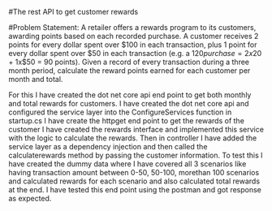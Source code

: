 #The rest API to get customer rewards 

#Problem Statement: A retailer offers a rewards program to its customers, awarding points based on each recorded purchase. A customer receives 2 points for every dollar spent over $100 in each transaction, plus 1 point for every dollar spent over $50 in each transaction (e.g. a $120 purchase = 2x$20 + 1x$50 = 90 points). Given a record of every transaction during a three month period, calculate the reward points earned for each customer per month and total.

For this I have created the dot net core api end point to get both monthly and total rewards for customers.
I have created the dot net core api and configured the service layer into the ConfigureServices function in startup.cs
I have create the httpget end point to get the rewards of the customer
I have created the rewards interface and implemented this service with the logic to calculate the rewards.
Then in controller I have added the service layer as a dependency injection and then called the calculaterewards method by passing the customer information.
To test this I have created the dummy data where I have covered all 3 scenarios like having transaction amount between 0-50, 50-100, morethan 100 scenarios and calculated rewards for each scenario and also calculated total rewards at the end.
I have tested this end point using the postman and got response as expected.
